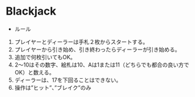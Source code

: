# Blackjack
- ルール

 1. プレイヤーとディーラーは手札２枚からスタートする。
 2. プレイヤーから引き始め、引き終わったらディーラーが引き始める。
 3. 追加で何枚引いてもOK。
 4. 2～10はその数字、絵札は10、Aは1または11（どちらでも都合の良い方でOK）と数える。
 5. ディーラーは、17を下回ることはできない。
 6. 操作は”ヒット”、”ブレイク”のみ
